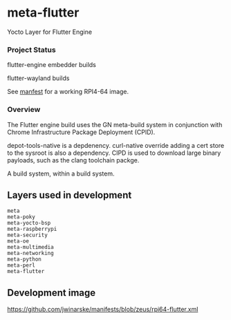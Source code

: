 # meta-flutter

Yocto Layer for Flutter Engine


### Project Status

flutter-engine embedder builds

flutter-wayland builds

See [manfest](https://github.com/jwinarske/manifests/blob/zeus/rpi64-flutter.xml) for a working RPI4-64 image.


### Overview

The Flutter engine build uses the GN meta-build system in conjunction with Chrome Infrastructure Package Deployment (CPID).

depot-tools-native is a depdenency.
curl-native override adding a cert store to the sysroot is also a dependency.  CIPD is used to download large binary payloads, such as the clang toolchain packge.

A build system, within a build system.


## Layers used in development

    meta
    meta-poky
    meta-yocto-bsp
    meta-raspberrypi
    meta-security
    meta-oe
    meta-multimedia
    meta-networking
    meta-python
    meta-perl
    meta-flutter

## Development image

https://github.com/jwinarske/manifests/blob/zeus/rpi64-flutter.xml
